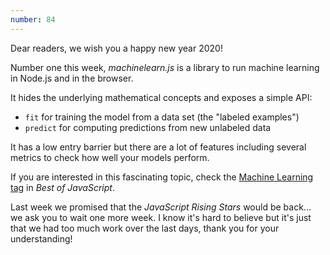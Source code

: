 ```yaml
---
number: 84
---
```


Dear readers, we wish you a happy new year 2020!

Number one this week, _machinelearn.js_ is a library to run machine learning in Node.js and in the browser.

It hides the underlying mathematical concepts and exposes a simple API:

- `fit` for training the model from a data set (the "labeled examples")
- `predict` for computing predictions from new unlabeled data

It has a low entry barrier but there are a lot of features including several metrics to check how well your models perform.

If you are interested in this fascinating topic, check the [Machine Learning tag](https://bestofjs.org/projects?tags=ml) in _Best of JavaScript_.

Last week we promised that the _JavaScript Rising Stars_ would be back... we ask you to wait one more week.
I know it's hard to believe but it's just that we had too much work over the last days, thank you for your understanding!
